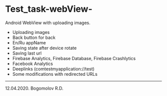 # Test_task-webView-
Android WebView with uploading images. 
- Uploading images
- Back button for back
- En/Ru appName
- Saving state after device rotate
- Saving last url
- Firebase Analytics, Firebase Database, Firebase Crashlytics
- Facebook Analytics
- Deeplinks (comtestmyapplication://test)
- Some modifications with redirected URLs
----------------------------------------
12.04.2020. Bogomolov R.D.
